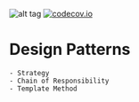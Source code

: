 ![alt tag](https://travis-ci.org/heidiks/java-design-patterns.svg?branch=master)
[![codecov.io](https://codecov.io/github/heidiks/java-design-patterns/coverage.svg?branch=master)](https://codecov.io/github/heidiks/java-design-patterns?branch=master)
# Design Patterns
    - Strategy
    - Chain of Responsibility
    - Template Method